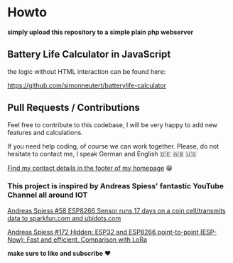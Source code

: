 # Howto

__simply upload this repository to a simple plain php webserver__

## Battery Life Calculator in JavaScript

the logic without HTML interaction can be found here:

https://github.com/simonneutert/batterylife-calculator

## Pull Requests / Contributions

Feel free to contribute to this codebase, I will be very happy to add new features and calculations.

If you need help coding, of course we can work together. Please, do not hesitate to contact me, I speak German and English :de: :uk: :us:

[Find my contact details in the footer of my homepage](http://www.trojanischeresel.de) :grin:

### This project is inspired by Andreas Spiess' fantastic YouTube Channel all around IOT

[Andreas Spiess #58 ESP8266 Sensor runs 17 days on a coin cell/transmits data to sparkfun.com and ubidots.com](https://www.youtube.com/watch?v=IYuYTfO6iOs)

[Andreas Spiess #172 Hidden: ESP32 and ESP8266 point-to-point (ESP-Now): Fast and efficient. Comparison with LoRa](https://www.youtube.com/watch?v=6NsBN42B80Q)

__make sure to like and subscribe :heart:__
